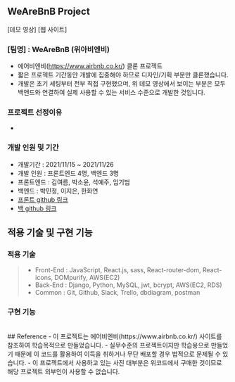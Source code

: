## WeAreBnB Project

[데모 영상]
[웹 사이트]

### [팀명] : WeAreBnB (위아비엔비)

- 에어비엔비(https://www.airbnb.co.kr/) 클론 프로젝트
- 짧은 프로젝트 기간동안 개발에 집중해야 하므로 디자인/기획 부분만 클론했습니다.
- 개발은 초기 세팅부터 전부 직접 구현했으며, 위 데모 영상에서 보이는 부분은 모두 백앤드와 연결하여 실제 사용할 수 있는 서비스 수준으로 개발한 것입니다.

### 프로젝트 선정이유

-

### 개발 인원 및 기간

- 개발기간 : 2021/11/15 ~ 2021/11/26
- 개발 인원 : 프론트엔드 4명, 백엔드 3명
- 프론트엔드 : 김여름, 박소윤, 석예주, 임기범
- 백엔드 : 박민정, 이지은, 한화연
- [프론트 github 링크](https://github.com/wecode-bootcamp-korea/26-2nd-WeAreBnB-frontend.git)
- [백 github 링크](https://github.com/wecode-bootcamp-korea/26-2nd-WeAreBnB-backend.git)
  <br>

## 적용 기술 및 구현 기능

### 적용 기술

> - Front-End : JavaScript, React.js, sass, React-router-dom, React-icons, DOMpurify, AWS(EC2)
> - Back-End : Django, Python, MySQL, jwt, bcrypt, AWS(EC2, RDS)
> - Common : Git, Github, Slack, Trello, dbdiagram, postman

### 구현 기능

<br>
## Reference
- 이 프로젝트는 에어비엔비(https://www.airbnb.co.kr/) 사이트를 참조하여 학습목적으로 만들었습니다.
- 실무수준의 프로젝트이지만 학습용으로 만들었기 때문에 이 코드를 활용하여 이득을 취하거나 무단 배포할 경우 법적으로 문제될 수 있습니다.
- 이 프로젝트에서 사용하고 있는 사진 대부분은 위코드에서 구매한 것이므로 해당 프로젝트 외부인이 사용할 수 없습니다.
